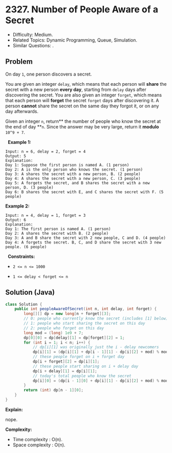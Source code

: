 # 2327. Number of People Aware of a Secret

- Difficulty: Medium.
- Related Topics: Dynamic Programming, Queue, Simulation.
- Similar Questions: .

## Problem

On day ```1```, one person discovers a secret.

You are given an integer ```delay```, which means that each person will **share** the secret with a new person **every day**, starting from ```delay``` days after discovering the secret. You are also given an integer ```forget```, which means that each person will **forget** the secret ```forget``` days after discovering it. A person **cannot** share the secret on the same day they forgot it, or on any day afterwards.

Given an integer ```n```, return** the number of people who know the secret at the end of day **```n```. Since the answer may be very large, return it **modulo** ```10^9 + 7```.

 
**Example 1:**

```
Input: n = 6, delay = 2, forget = 4
Output: 5
Explanation:
Day 1: Suppose the first person is named A. (1 person)
Day 2: A is the only person who knows the secret. (1 person)
Day 3: A shares the secret with a new person, B. (2 people)
Day 4: A shares the secret with a new person, C. (3 people)
Day 5: A forgets the secret, and B shares the secret with a new person, D. (3 people)
Day 6: B shares the secret with E, and C shares the secret with F. (5 people)
```

**Example 2:**

```
Input: n = 4, delay = 1, forget = 3
Output: 6
Explanation:
Day 1: The first person is named A. (1 person)
Day 2: A shares the secret with B. (2 people)
Day 3: A and B share the secret with 2 new people, C and D. (4 people)
Day 4: A forgets the secret. B, C, and D share the secret with 3 new people. (6 people)
```

 
**Constraints:**


	
- ```2 <= n <= 1000```
	
- ```1 <= delay < forget <= n```



## Solution (Java)

```java
class Solution {
    public int peopleAwareOfSecret(int n, int delay, int forget) {
        long[][] dp = new long[n + forget][3];
        // 0: people who currently know the secret (includes [1] below)
        // 1: people who start sharing the secret on this day
        // 2: people who forget on this day
        long mod = (long) 1e9 + 7;
        dp[0][0] = dp[delay][1] = dp[forget][2] = 1;
        for (int i = 1; i < n; i++) {
            // dp[i][1] was originally just the i - delay newcomers
            dp[i][1] = (dp[i][1] + dp[i - 1][1] - dp[i][2] + mod) % mod;
            // these people forget on i + forget day
            dp[i + forget][2] = dp[i][1];
            // these people start sharing on i + delay day
            dp[i + delay][1] = dp[i][1];
            // today's total people who know the secret
            dp[i][0] = (dp[i - 1][0] + dp[i][1] - dp[i][2] + mod) % mod;
        }
        return (int) dp[n - 1][0];
    }
}
```

**Explain:**

nope.

**Complexity:**

* Time complexity : O(n).
* Space complexity : O(n).
